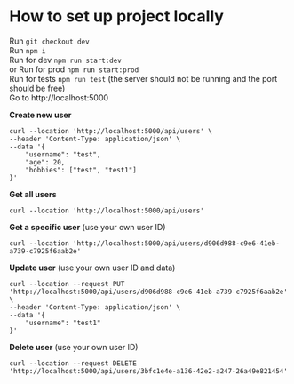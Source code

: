 <h1>How to set up project locally </h1>

Run ``git checkout dev``   
Run ``npm i``   
Run for dev ``npm run start:dev``    
or Run for prod ``npm run start:prod``   
Run for tests ``npm run test`` (the server should not be running and the port should be free)   
Go to http://localhost:5000   

**Create new user**

```
curl --location 'http://localhost:5000/api/users' \
--header 'Content-Type: application/json' \
--data '{
    "username": "test",
    "age": 20,
    "hobbies": ["test", "test1"]
}'
```

**Get all users**

```
curl --location 'http://localhost:5000/api/users'
```

**Get a specific user** (use your own user ID)
```
curl --location 'http://localhost:5000/api/users/d906d988-c9e6-41eb-a739-c7925f6aab2e'
```

**Update user** (use your own user ID and data)

```
curl --location --request PUT 'http://localhost:5000/api/users/d906d988-c9e6-41eb-a739-c7925f6aab2e' \
--header 'Content-Type: application/json' \
--data '{
    "username": "test1"
}'
```
**Delete user** (use your own user ID)
```
curl --location --request DELETE 'http://localhost:5000/api/users/3bfc1e4e-a136-42e2-a247-26a49e821454'
```